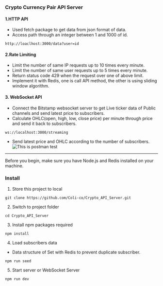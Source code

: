 ### Crypto Currency Pair API Server

#### 1.HTTP API

- Used fetch package to get data from json format of data.
- Access path through an integer between 1 and 1000 of id.

```
http://loaclhost:3000/data?user=id
```

#### 2.Rate Limiting

- Limit the number of same IP requests up to 10 times every minute.
- Limit the number of same user requests up to 5 times every minute.
- Return status code 429 when the request over one of above limit.
- Implement it with Redis, one is call API method, the other is using sliding window algorithm.

#### 3. WebSocket API

- Connect the Bitstamp websocket server to get Live ticker data of Public channels and send latest price to subscribers.
- Calculate OHLC(open, high, low, close price) per minute through price and send it back to subscribers.

```
ws://localhost:3000/streaming
```

- Send latest price and OHLC according to the number of subscribers.
  ![This is postman test](https://colicontainer.s3.ap-northeast-1.amazonaws.com/firstFolder/Crypto_API_Server.gif)

---

Before you begin, make sure you have Node.js and Redis installed on your machine.

### Install

1. Store this project to local

```
git clone https://github.com/Coli-co/Crypto_API_Server.git
```

2. Switch to project folder

```
cd Crypto_API_Server
```

3. Install npm packages required

```
npm install
```

4. Load subscribers data

- Data structure of Set with Redis to prevent duplicate subscriber.

```
npm run seed
```

5. Start server or WebSocket Server

```
npm run dev
```
